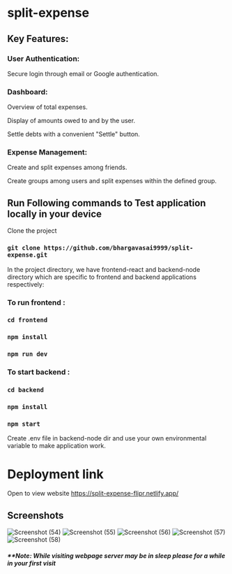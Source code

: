 # split-expense

## Key Features:
### **User Authentication:**

Secure login through email or Google authentication.

### **Dashboard:**

Overview of total expenses.

Display of amounts owed to and by the user.

Settle debts with a convenient "Settle" button.

### **Expense Management:**

Create and split expenses among friends.

Create groups among users and split expenses within the defined group.

## Run Following commands to Test application locally in your device

Clone the project

### `git clone https://github.com/bhargavasai9999/split-expense.git`

In the project directory, we have frontend-react and backend-node directory which are specific to frontend and backend applications respectively:

### To run frontend :

### `cd frontend`

### `npm install`

### `npm run dev`


### To start backend :

### `cd backend`

### `npm install`

### `npm start`

Create .env file in backend-node dir and use your own environmental variable to make application work.


# Deployment link
Open to view website https://split-expense-flipr.netlify.app/

## Screenshots

![Screenshot (54)](https://github.com/bhargavasai9999/split-expense/assets/85823759/338e166e-f95a-414c-99ca-3f5f69da5d87)
![Screenshot (55)](https://github.com/bhargavasai9999/split-expense/assets/85823759/915e8a6b-88bb-436a-8f07-9421554a72fb)
![Screenshot (56)](https://github.com/bhargavasai9999/split-expense/assets/85823759/1f26a5f4-0298-4925-a3a1-c7ba961b89cf)
![Screenshot (57)](https://github.com/bhargavasai9999/split-expense/assets/85823759/41e4cf22-51be-4e86-b7cb-f1ffeba018de)
![Screenshot (58)](https://github.com/bhargavasai9999/split-expense/assets/85823759/3a0e2e25-238b-4fa1-937d-96923de69871)


##### **Note: While visiting webpage server may be in sleep please for a while in your first visit
